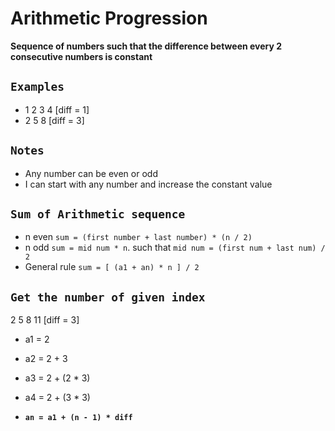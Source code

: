 # Arithmetic Progression
**Sequence of numbers such that the difference between every 2 consecutive numbers is constant**
## `Examples`
  - 1 2 3 4 [diff = 1]
  - 2 5 8 [diff = 3]

## `Notes`

- Any number can be even or odd
- I can start with any number and increase the constant value

## `Sum of Arithmetic sequence`
- n even `sum = (first number + last number) * (n / 2)`
- n odd `sum = mid num * n`. such that `mid num = (first num + last num) / 2`
- General rule `sum = [ (a1 + an) * n ] / 2`

## `Get the number of given index`

2 5 8 11 [diff = 3]
- a1 = 2

- a2 = 2 + 3

- a3 = 2 + (2 * 3)

- a4 = 2 + (3 * 3)

- **`an = a1 + (n - 1) * diff`**

